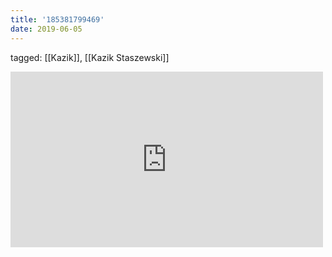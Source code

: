 ```yaml
---
title: '185381799469'
date: 2019-06-05
---
```

tagged: [[Kazik]], [[Kazik Staszewski]]
<iframe allow="accelerometer; autoplay; clipboard-write; encrypted-media; gyroscope; picture-in-picture" allowfullscreen="" frameborder="0" height="281" id="youtube_iframe" src="https://www.youtube.com/embed/qreQ1CKp5ac?feature=oembed&amp;enablejsapi=1&amp;origin=https://safe.txmblr.com&amp;wmode=opaque" width="500"></iframe>